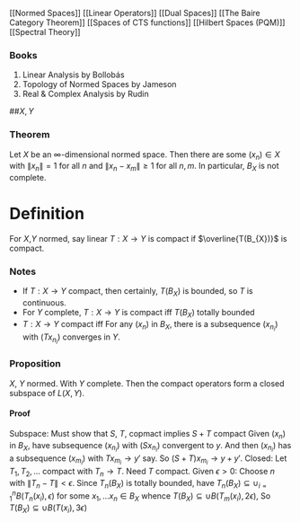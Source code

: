 [[Normed Spaces]]
[[Linear Operators]]
[[Dual Spaces]]
[[The Baire Category Theorem]]
[[Spaces of CTS functions]]
[[Hilbert Spaces (PQM)]]
[[Spectral Theory]]

### Books
1. Linear Analysis by Bollobás
2. Topology of Normed Spaces by Jameson
3. Real & Complex Analysis by Rudin

##$X,Y$
### Theorem
Let $X$ be an $\infty$-dimensional normed space. Then there are some $(x_{n})\in X$ with $\lVert x_{n} \rVert=1$ for all $n$ and $\lVert x_{n}-x_{m} \rVert\geq 1$ for all $n,m$. In particular, $B_{X}$ is not complete.
# Definition
For $X$,$Y$ normed, say linear $T:X\to Y$ is compact if $\overline{T(B_{X})}$ is compact.
### Notes
- If $T:X\to Y$ compact, then certainly, $T(B_{X})$ is bounded, so $T$ is continuous.
- For $Y$ complete, $T:X\to Y$ is compact iff $T(B_{X})$ totally bounded
- $T:X\to Y$ compact iff For any $(x_{n})$ in $B_{X}$, there is a subsequence $(x_{n_{i}})$ with $(Tx_{n_{i}})$ converges in $Y$.

### Proposition
$X$, $Y$ normed. With $Y$ complete. Then the compact operators form a closed subspace of $L(X,Y)$.
#### Proof
Subspace: Must show that $S$, $T$, copmact implies $S+T$ compact
Given $(x_{n})$ in $B_{X}$, have subsequence $(x_{n_{i}})$ with $(S{x_{n_{i}}})$ convergent to $y$.
And then $(x_{n_{i}})$ has a subsequence $(x_{m_{i}})$ with $Tx_{m_{i}}\to y'$ say.
So $(S+T)x_{m_{i}}\to y+y'$.
Closed: Let $T_{1},T_{2},\dots$ compact with $T_{n}\to T$. Need $T$ compact.
Given $\epsilon>0$:
Choose $n$ with $\lVert T_{n}-T \rVert<\epsilon$.
Since $T_{n}(B_{X})$ is totally bounded, have
$T_{n}(B_{X})\subseteq \cup_{i=1}^nB(T_{n}(x_{i}),\epsilon)$ for some $x_{1},\dots x_{n}\in B_{X}$
whence $T(B_{X})\subseteq \cup B(T_{m}(x_{i}),2\epsilon)$,
So $T(B_{X})\subseteq \cup B(T(x_{i}),3\epsilon)$